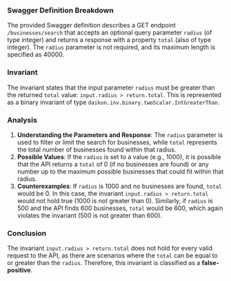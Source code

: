 ### Swagger Definition Breakdown
The provided Swagger definition describes a GET endpoint `/businesses/search` that accepts an optional query parameter `radius` (of type integer) and returns a response with a property `total` (also of type integer). The `radius` parameter is not required, and its maximum length is specified as 40000.

### Invariant
The invariant states that the input parameter `radius` must be greater than the returned `total` value: `input.radius > return.total`. This is represented as a binary invariant of type `daikon.inv.binary.twoScalar.IntGreaterThan`.

### Analysis
1. **Understanding the Parameters and Response**: The `radius` parameter is used to filter or limit the search for businesses, while `total` represents the total number of businesses found within that radius. 
2. **Possible Values**: If the `radius` is set to a value (e.g., 1000), it is possible that the API returns a `total` of 0 (if no businesses are found) or any number up to the maximum possible businesses that could fit within that radius. 
3. **Counterexamples**: If `radius` is 1000 and no businesses are found, `total` would be 0. In this case, the invariant `input.radius > return.total` would not hold true (1000 is not greater than 0). Similarly, if `radius` is 500 and the API finds 600 businesses, `total` would be 600, which again violates the invariant (500 is not greater than 600).

### Conclusion
The invariant `input.radius > return.total` does not hold for every valid request to the API, as there are scenarios where the `total` can be equal to or greater than the `radius`. Therefore, this invariant is classified as a **false-positive**.
